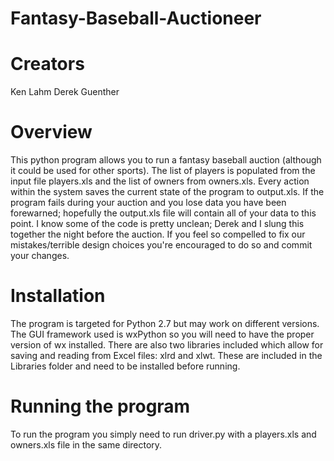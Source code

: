 Fantasy-Baseball-Auctioneer
===========================

Creators
========
Ken Lahm
Derek Guenther

Overview
========

This python program allows you to run a fantasy baseball auction (although it could be used for 
other sports). The list of players is populated from the input file players.xls and the list of 
owners from owners.xls. Every action within the system saves the current state of the program to 
output.xls. If the program fails during your auction and you lose data you have been forewarned; 
hopefully the output.xls file will contain all of your data to this point. I know some of the code 
is pretty unclean; Derek and I slung this together the night before the auction. If you feel so 
compelled to fix our mistakes/terrible design choices you're encouraged to do so and commit your 
changes.

Installation
============

The program is targeted for Python 2.7 but may work on different versions. The GUI framework used
is wxPython so you will need to have the proper version of wx installed. There are also two 
libraries included which allow for saving and reading from Excel files: xlrd and xlwt. These are 
included in the Libraries folder and need to be installed before running.

Running the program
===================

To run the program you simply need to run driver.py with a players.xls and owners.xls file in 
the same directory.